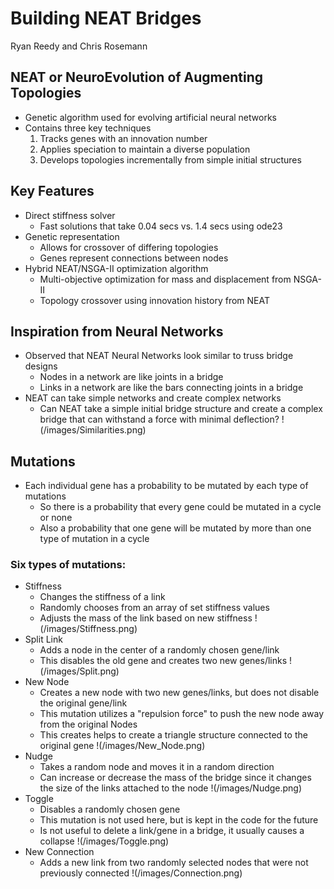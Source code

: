 
# Building NEAT Bridges
Ryan Reedy and Chris Rosemann
## NEAT or NeuroEvolution of Augmenting Topologies
- Genetic algorithm used for evolving artificial neural networks
- Contains three key techniques
  1. Tracks genes with an innovation number
  2. Applies speciation to maintain a diverse population
  3. Develops topologies incrementally from simple initial structures

## Key Features
- Direct stiffness solver
  - Fast solutions that take 0.04 secs vs. 1.4 secs using ode23
- Genetic representation
  - Allows for crossover of differing topologies
  - Genes represent connections between nodes
- Hybrid NEAT/NSGA-II optimization algorithm
  - Multi-objective optimization for mass and displacement from NSGA-II
  - Topology crossover using innovation history from NEAT

## Inspiration from Neural Networks
- Observed that NEAT Neural Networks look similar to truss bridge designs
  - Nodes in a network are like joints in a bridge
  - Links in a network are like the bars connecting joints in a bridge
- NEAT can take simple networks and create complex networks
  - Can NEAT take a simple initial bridge structure and create a complex bridge
      that can withstand a force with minimal deflection?
      !(/images/Similarities.png)

## Mutations
- Each individual gene has a probability to be mutated by each type of mutations
  - So there is a probability that every gene could be mutated in a cycle or none
  - Also a probability that one gene will be mutated by more than one type of
    mutation in a cycle
### Six types of mutations:
- Stiffness
  - Changes the stiffness of a link
  - Randomly chooses from an array of set stiffness values
  - Adjusts the mass of the link based on new stiffness
  !(/images/Stiffness.png)
- Split Link
  - Adds a node in the center of a randomly chosen gene/link
  - This disables the old gene and creates two new genes/links
  !(/images/Split.png)
- New Node
  - Creates a new node with two new genes/links, but does not disable the original gene/link
  - This mutation utilizes a "repulsion force" to push the new node away from the original Nodes
  - This creates helps to create a triangle structure connected to the original gene
  !(/images/New_Node.png)
- Nudge
  - Takes a random node and moves it in a random direction
  - Can increase or decrease the mass of the bridge since it changes the size of the links
      attached to the node
  !(/images/Nudge.png)
- Toggle
  - Disables a randomly chosen gene
  - This mutation is not used here, but is kept in the code for the future
  - Is not useful to delete a link/gene in a bridge, it usually causes a collapse
!(/images/Toggle.png)
- New Connection
  - Adds a new link from two randomly selected nodes that were not previously connected
!(/images/Connection.png)
